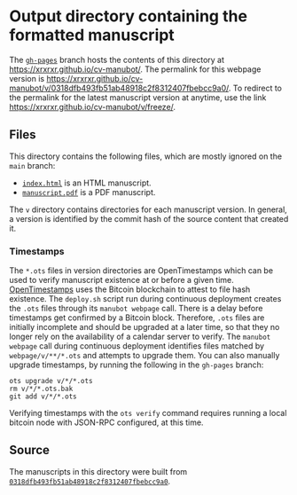 # Output directory containing the formatted manuscript

The [`gh-pages`](https://github.com/xrxrxr/cv-manubot/tree/gh-pages) branch hosts the contents of this directory at <https://xrxrxr.github.io/cv-manubot/>.
The permalink for this webpage version is <https://xrxrxr.github.io/cv-manubot/v/0318dfb493fb51ab48918c2f8312407fbebcc9a0/>.
To redirect to the permalink for the latest manuscript version at anytime, use the link <https://xrxrxr.github.io/cv-manubot/v/freeze/>.

## Files

This directory contains the following files, which are mostly ignored on the `main` branch:

+ [`index.html`](index.html) is an HTML manuscript.
+ [`manuscript.pdf`](manuscript.pdf) is a PDF manuscript.

The `v` directory contains directories for each manuscript version.
In general, a version is identified by the commit hash of the source content that created it.

### Timestamps

The `*.ots` files in version directories are OpenTimestamps which can be used to verify manuscript existence at or before a given time.
[OpenTimestamps](https://opentimestamps.org/) uses the Bitcoin blockchain to attest to file hash existence.
The `deploy.sh` script run during continuous deployment creates the `.ots` files through its `manubot webpage` call.
There is a delay before timestamps get confirmed by a Bitcoin block.
Therefore, `.ots` files are initially incomplete and should be upgraded at a later time, so that they no longer rely on the availability of a calendar server to verify.
The `manubot webpage` call during continuous deployment identifies files matched by `webpage/v/**/*.ots` and attempts to upgrade them.
You can also manually upgrade timestamps, by running the following in the `gh-pages` branch:

```shell
ots upgrade v/*/*.ots
rm v/*/*.ots.bak
git add v/*/*.ots
```

Verifying timestamps with the `ots verify` command requires running a local bitcoin node with JSON-RPC configured, at this time.

## Source

The manuscripts in this directory were built from
[`0318dfb493fb51ab48918c2f8312407fbebcc9a0`](https://github.com/xrxrxr/cv-manubot/commit/0318dfb493fb51ab48918c2f8312407fbebcc9a0).
